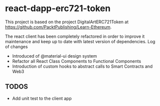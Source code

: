 # react-dapp-erc721-token

This project is based on the project DigitalArtERC721Token at  https://github.com/PacktPublishing/Learn-Ethereum.

The react client has been completely refactored in order to improve it maintenance and keep up to date with latest version of dependencies. 
Log of changes
- Introduced of @material-ui design system
- Refactor all React Class Components to Functional Components   
- Introduction of custom hooks to abstract calls to Smart Contracts and Web3

## TODOS 

- Add unit test to the client app
